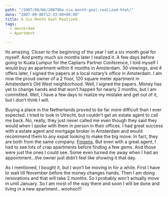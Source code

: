```yaml
---
path: "/2007/09/06/200796a-six-month-goal-realized-html/" 
date: "2007-09-06T12:33:00+00:00" 
title: A Six Month Goal Realized
tags:
  - amsterdam
  - Apartment

---
```


  <p>
    Its amazing. Closer to the beginning of the year I set a six month goal for myself. And pretty much six months later I realized it. A few days before going to Kuala Lumpur for the Captaris Partner Conference, I told myself I would buy an apartment within 6 months in Amsterdam. 30 viewings, and 4 offers later, I signed the papers at a local notary&#8217;s office in Amsterdam. I am now the proud owner of a 2 floor, 120 square meter apartment in Amsterdam&#8217;s Old West neighborhood. Well, I signed the papers. Money has yet to change hands and that won&#8217;t happen for nearly 2 months, but I am committed. Well, I have a few days to realize my mistake and get out of it, but I don&#8217;t think I will.
  </p>
  
  <p>
    Buying a place in the Netherlands proved to be far more difficult than I ever expected. I tried to look in Utrecht, but couldn&#8217;t get an estate agent to call me back. No, really, they just never called me even though they said they would when I spoke with them in person in their offices. I had great success with a estate agent and mortgage broker in Amsterdam and would recommend them to any expat looking to make the big move. In fact, they are both from the same company: <a href="http://finsens.nl">Finsens</a>. But even with a great agent, I had to see lots of crap apartments before finding a few gems. And those were just the ones I could see. Some even turned me away when I had an appointment&#8230;the owner just didn&#8217;t feel like showing it that day.
  </p>
  
  <p>
    As I mentioned, I bought it, but I won&#8217;t be moving in for a while. First I have to wait till November before the money changes hands. Then I am doing renovations and that will take 2 months. So I probably won&#8217;t actually move in until January. So I am most of the way there and soon I will be done and living in a new apartment&#8230;woohoo!!!
  </p>
</div>